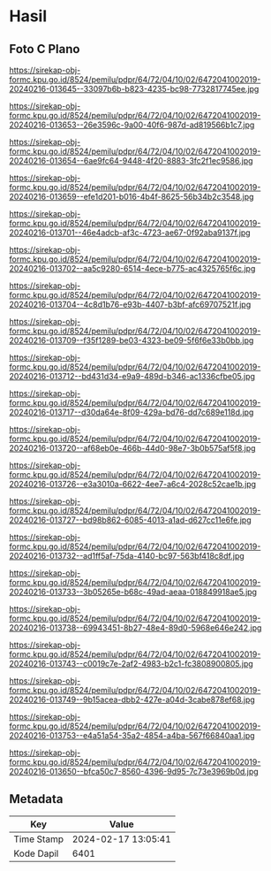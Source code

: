 # Hasil

## Foto C Plano

https://sirekap-obj-formc.kpu.go.id/8524/pemilu/pdpr/64/72/04/10/02/6472041002019-20240216-013645--33097b6b-b823-4235-bc98-7732817745ee.jpg

https://sirekap-obj-formc.kpu.go.id/8524/pemilu/pdpr/64/72/04/10/02/6472041002019-20240216-013653--26e3596c-9a00-40f6-987d-ad819566b1c7.jpg

https://sirekap-obj-formc.kpu.go.id/8524/pemilu/pdpr/64/72/04/10/02/6472041002019-20240216-013654--6ae9fc64-9448-4f20-8883-3fc2f1ec9586.jpg

https://sirekap-obj-formc.kpu.go.id/8524/pemilu/pdpr/64/72/04/10/02/6472041002019-20240216-013659--efe1d201-b016-4b4f-8625-56b34b2c3548.jpg

https://sirekap-obj-formc.kpu.go.id/8524/pemilu/pdpr/64/72/04/10/02/6472041002019-20240216-013701--46e4adcb-af3c-4723-ae67-0f92aba9137f.jpg

https://sirekap-obj-formc.kpu.go.id/8524/pemilu/pdpr/64/72/04/10/02/6472041002019-20240216-013702--aa5c9280-6514-4ece-b775-ac4325765f6c.jpg

https://sirekap-obj-formc.kpu.go.id/8524/pemilu/pdpr/64/72/04/10/02/6472041002019-20240216-013704--4c8d1b76-e93b-4407-b3bf-afc69707521f.jpg

https://sirekap-obj-formc.kpu.go.id/8524/pemilu/pdpr/64/72/04/10/02/6472041002019-20240216-013709--f35f1289-be03-4323-be09-5f6f6e33b0bb.jpg

https://sirekap-obj-formc.kpu.go.id/8524/pemilu/pdpr/64/72/04/10/02/6472041002019-20240216-013712--bd431d34-e9a9-489d-b346-ac1336cfbe05.jpg

https://sirekap-obj-formc.kpu.go.id/8524/pemilu/pdpr/64/72/04/10/02/6472041002019-20240216-013717--d30da64e-8f09-429a-bd76-dd7c689e118d.jpg

https://sirekap-obj-formc.kpu.go.id/8524/pemilu/pdpr/64/72/04/10/02/6472041002019-20240216-013720--af68eb0e-466b-44d0-98e7-3b0b575af5f8.jpg

https://sirekap-obj-formc.kpu.go.id/8524/pemilu/pdpr/64/72/04/10/02/6472041002019-20240216-013726--e3a3010a-6622-4ee7-a6c4-2028c52cae1b.jpg

https://sirekap-obj-formc.kpu.go.id/8524/pemilu/pdpr/64/72/04/10/02/6472041002019-20240216-013727--bd98b862-6085-4013-a1ad-d627cc11e6fe.jpg

https://sirekap-obj-formc.kpu.go.id/8524/pemilu/pdpr/64/72/04/10/02/6472041002019-20240216-013732--ad1ff5af-75da-4140-bc97-563bf418c8df.jpg

https://sirekap-obj-formc.kpu.go.id/8524/pemilu/pdpr/64/72/04/10/02/6472041002019-20240216-013733--3b05265e-b68c-49ad-aeaa-018849918ae5.jpg

https://sirekap-obj-formc.kpu.go.id/8524/pemilu/pdpr/64/72/04/10/02/6472041002019-20240216-013738--69943451-8b27-48e4-89d0-5968e646e242.jpg

https://sirekap-obj-formc.kpu.go.id/8524/pemilu/pdpr/64/72/04/10/02/6472041002019-20240216-013743--c0019c7e-2af2-4983-b2c1-fc3808900805.jpg

https://sirekap-obj-formc.kpu.go.id/8524/pemilu/pdpr/64/72/04/10/02/6472041002019-20240216-013749--9b15acea-dbb2-427e-a04d-3cabe878ef68.jpg

https://sirekap-obj-formc.kpu.go.id/8524/pemilu/pdpr/64/72/04/10/02/6472041002019-20240216-013753--e4a51a54-35a2-4854-a4ba-567f66840aa1.jpg

https://sirekap-obj-formc.kpu.go.id/8524/pemilu/pdpr/64/72/04/10/02/6472041002019-20240216-013650--bfca50c7-8560-4396-9d95-7c73e3969b0d.jpg


## Metadata

| Key        | Value               |
| ---------- | ------------------- |
| Time Stamp | 2024-02-17 13:05:41 |
| Kode Dapil | 6401                |



